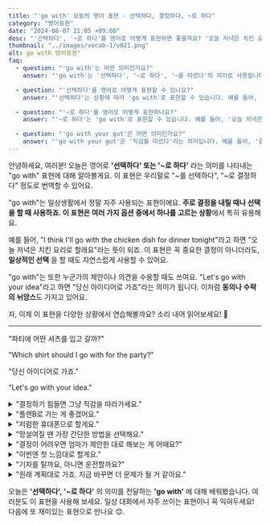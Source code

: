 ```yaml
---
title: "'go with' 오늘의 영어 표현 - 선택하다, 결정하다, ~로 하다"
category: "영어표현"
date: "2024-08-07 21:05 +09:00"
desc: "'선택하다', '~로 하다'를 영어로 어떻게 표현하면 좋을까요? '오늘 저녁은 치킨 요리로 할래요', '당신 아이디어로 가죠' 등을 영어로 표현하는 법을 배워봅시다. 다양한 예문을 통해서 연습하고 본인의 표현으로 만들어 보세요."
thumbnail: "../images/vocab-1/v021.png"
alt: go with 영어표현"
faq:
  - question: "'go with'는 어떤 의미인가요?"
    answer: "'go with'는 '선택하다', '~로 하다', '~를 따르다'의 의미로 사용됩니다. 결정을 내리거나 선택을 할 때 자주 사용되는 표현입니다."

  - question: "'선택하다'를 영어로 어떻게 표현할 수 있나요?"
    answer: "'선택하다'는 상황에 따라 'go with'로 표현할 수 있습니다. 예를 들어, '저녁으로 치킨을 선택했어'는 'I went with chicken for dinner'로 말할 수 있습니다."

  - question: "'~로 하다'를 영어로 어떻게 표현하나요?"
    answer: "'~로 하다'는 'go with'로 표현할 수 있습니다. 예를 들어, '오늘 저녁은 치킨 요리로 할래요'는 'I think I'll go with the chicken dish for dinner tonight'로 말할 수 있습니다."

  - question: "'go with your gut'은 어떤 의미인가요?"
    answer: "'go with your gut'은 '직감을 따르다'라는 의미입니다. 예를 들어, '결정하기 힘들면 그냥 직감을 따라가세요'는 'If you can't decide, just go with your gut feeling'으로 표현할 수 있습니다."
---
```


안녕하세요, 여러분! 오늘은 영어로 **'선택하다' 또는 '~로 하다'** 라는 의미를 나타내는 "go with" 표현에 대해 알아볼게요. 이 표현은 우리말로 "~를 선택하다", "~로 결정하다" 정도로 번역할 수 있어요.

"go with"는 일상생활에서 정말 자주 사용되는 표현이에요. **주로 결정을 내릴 때나 선택을 할 때 사용하죠. 이 표현은 여러 가지 옵션 중에서 하나를 고르는 상황**에서 특히 유용해요.

예를 들어, "I think I'll go with the chicken dish for dinner tonight"라고 하면 "오늘 저녁은 치킨 요리로 할래요"라는 뜻이 되죠. 이 표현은 꼭 중요한 결정이 아니더라도, **일상적인 선택** 을 할 때도 자연스럽게 사용할 수 있어요.

"go with"는 또한 누군가의 제안이나 의견을 수용할 때도 쓰여요. "Let's go with your idea"라고 하면 "당신 아이디어로 가죠"라는 의미가 됩니다. 이처럼 **동의나 수락의 뉘앙스**도 가지고 있어요.

자, 이제 이 표현을 다양한 상황에서 연습해볼까요? 소리 내어 읽어보세요! 🚀

---

"파티에 어떤 셔츠를 입고 갈까?"

"Which shirt should I go with for the party?"

"당신 아이디어로 가죠."

"Let's go with your idea."

<details>
<summary>"결정하기 힘들면 그냥 직감을 따라가세요."</summary>
<span>"If you can't decide, just go with your gut feeling."</span>
</details>

<details>
<summary>"플랜B로 가는 게 좋겠어요."</summary>
<span>"We should go with Plan B."</span>
</details>

<details>
<summary>"저렴한 휴대폰으로 할게요."</summary>
<span>"I think I'll go with the cheaper phone."</span>
</details>

<details>
<summary>"망설여질 땐 가장 간단한 방법을 선택해요."</summary>
<span>"When in doubt, go with the simplest option."</span>
</details>

<details>
<summary>"결정이 어려우면 엄마가 제안한 대로 해보는 게 어때요?"</summary>
<span>"If you're having trouble deciding, why don't you go with what your mom suggested?"</span>
</details>

<details>
<summary>"이번엔 첫 느낌대로 할게요."</summary>
<span>"I'm gonna go with my first instinct on this one."</span>
</details>

<details>
<summary>"기차를 탈까요, 아니면 운전할까요?"</summary>
<span>"Should we go with the train or drive?"</span>
</details>

<details>
<summary>"원래 계획대로 가죠. 지금 바꾸면 더 문제가 될 거 같아요."</summary>
<span>"Let's go with the original plan. Changing it now might cause more problems."</span>
</details>

오늘은 **'선택하다', '~로 하다'** 의 의미를 전달하는 **'go with'** 에 대해 배워봤습니다. 여러분도 이 표현을 사용해 보세요. 일상 대화에서 자주 쓰이는 표현이니 꼭 익혀두세요! 다음에 또 재미있는 표현으로 만나요 😊.
